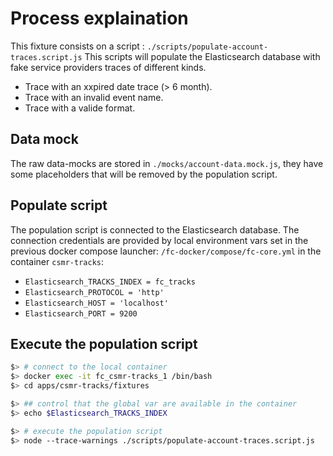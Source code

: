 # Process explaination

This fixture consists on a script : `./scripts/populate-account-traces.script.js`
This scripts will populate the Elasticsearch database with fake service providers traces of different kinds.

- Trace with an xxpired date trace (> 6 month).
- Trace with an invalid event name.
- Trace with a valide format.

## Data mock

The raw data-mocks are stored in `./mocks/account-data.mock.js`, they have some placeholders that will be removed
by the population script.

## Populate script

The population script is connected to the Elasticsearch database.
The connection credentials are provided by local environment vars set in the
previous docker compose launcher: `/fc-docker/compose/fc-core.yml` in the container `csmr-tracks`:

- `Elasticsearch_TRACKS_INDEX = fc_tracks`
- `Elasticsearch_PROTOCOL = 'http'`
- `Elasticsearch_HOST = 'localhost'`
- `Elasticsearch_PORT = 9200`

## Execute the population script

```sh
$> # connect to the local container
$> docker exec -it fc_csmr-tracks_1 /bin/bash
$> cd apps/csmr-tracks/fixtures

$> ## control that the global var are available in the container
$> echo $Elasticsearch_TRACKS_INDEX

$> # execute the population script
$> node --trace-warnings ./scripts/populate-account-traces.script.js
```
